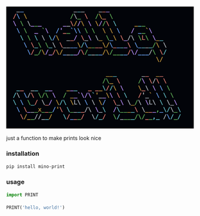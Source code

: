 

![Alt text](assets/image.png)

just a function to make prints look nice

### installation
```bash
pip install mino-print
```

### usage
```python
import PRINT

PRINT('hello, world!')

``````